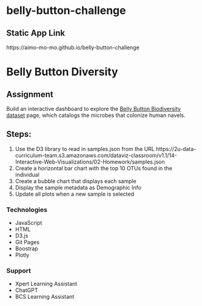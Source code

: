 # belly-button-challenge

<h2>Static App Link</h2>
<p>https://aimo-mo-mo.github.io/belly-button-challenge</p>

<h1>Belly Button Diversity</h1>

<h2>Assignment</h2>
<p>Build an interactive dashboard to explore the <a href="https://robdunnlab.com/projects/belly-button-biodiversity/" target="_blank">Belly Button Biodiversity dataset</a> page, which catalogs the microbes that colonize human navels.</p>

<h2>Steps:</h2>
<ol>
  <li>Use the D3 library to read in samples.json from the URL https://2u-data-curriculum-team.s3.amazonaws.com/dataviz-classroom/v1.1/14-Interactive-Web-Visualizations/02-Homework/samples.json</li>
  <li>Create a horizontal bar chart with the top 10 OTUs found in the individual</li>
  <li>Create a bubble chart that displays each sample</li>
  <li>Display the sample metadata as Demographic Info</li>
  <li>Update all plots when a new sample is selected</li>
</ol>

<h3>Technologies</h3>
<ul>
  <li>JavaScript</li>
  <li>HTML</li>
  <li>D3.js</li>
  <li>Git Pages</li>
  <li>Boostrap</li>
  <li>Plotly</li>
  
</ul>


<h3>Support</h3>
<ul>
  <li>Xpert Learning Assistant</li>
  <li>ChatGPT</li>
  <li>BCS Learning Assistant</li>
  
</ul>
